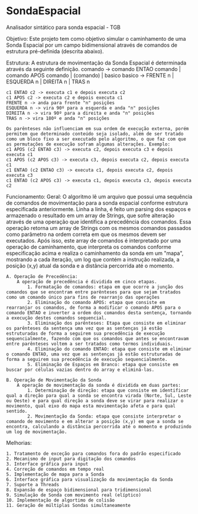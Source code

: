 ﻿# SondaEspacial
Analisador sintático para sonda espacial - TGB

Objetivo:
	Este projeto tem como objetivo simular o caminhamento de uma Sonda Espacial por um campo bidimensional através de comandos de estrutura pré-definida (descrita abaixo).

Estrutura:
	A estrutura de movimentação da Sonda Espacial é determinada através da seguinte definição.
	comando -> comando ENTAO comando | comando APOS comando | (comando) | basico
	basico -> FRENTE n | ESQUERDA n | DIREITA n | TRAS n

	
	c1 ENTAO c2 -> executa c1 e depois executa c2
	c1 APOS c2 -> executa c2 e depois executa c1
	FRENTE n -> anda para frente "n" posições
	ESQUERDA n -> vira 90º para a esquerda e anda "n" posições
	DIREITA n -> vira 90º para a direita e anda "n" posições
	TRAS n -> vira 180º e anda "n" posições
	
	Os parênteses não influenciam em sua ordem de execução externa, porém permitem que determinado conteúdo seja isolado, além de ser tratado como um bloco fixo a ser executado pelo algoritmo, o que faz com que as permutações de execução sofram algumas alterações. Exemplo:
	c1 APOS (c2 ENTAO c3) -> executa c2, depois executa c3 e depois executa c1
	c1 APOS (c2 APOS c3) -> executa c3, depois executa c2, depois executa c1
	c1 ENTAO (c2 ENTAO c3) -> executa c1, depois executa c2, depois executa c3
	c1 ENTAO (c2 APOS c3) -> executa c1, depois executa c3, depois executa c2
	

Funcionamento:
	Geral:
		O algoritmo lê um arquivo que possui uma sequência de comandos de movimentação para a sonda espacial conforme estrutura especificada anteriormente. Linha a linha, é feito um parsing dos espaços e armazenado o resultado em um array de Strings, que sofre alteração através de uma operação que identifica a precedência dos comandos. Essa operação retorna um array de Strings com os mesmos comandos passados como parâmetro na ordem correta em que os mesmos devem ser executados. Após isso, este array de comandos é interpretado por uma operação de caminhamento, que interpreta os comandos conforme especificação acima e realiza o caminhamento da sonda em um "mapa", mostrando a cada iteração, um log que contém a instrução realizada, a posição (x,y) atual da sonda e a distância percorrida até o momento.
	
	A. Operação de Precedência:
		A operação de precedência é dividida em cinco etapas.
			1. Formatação de comandos: etapa em que ocorre a junção dos comandos que se encontram entre parênteses para que sejam tratados como um comando único para fins de rearranjo das operações
			2. Eliminação do comando APOS: etapa que consiste em rearranjar os comandos, de forma a modificar o comando APOS para o comando ENTAO e inverter a ordem dos comandos desta sentença, tornando a execução destes comandos sequencial.
			3. Eliminação dos parênteses: Etapa que consiste em eliminar os parênteses da sentença uma vez que as sentenças já estão estruturadas de forma a seguirem sua precedência de execução sequencialmente, fazendo com que os comandos que antes se encontravam entre parênteses voltem a ser tratados como termos individuais.
			4. Eliminação do comando ENTAO: etapa que consiste em eliminar o comando ENTAO, uma vez que as sentenças já estão estruturadas de forma a seguirem sua precedência de execução sequencialmente.
			5. Eliminação de Espaços em Branco: etapa que consiste em buscar por células vazias dentro do array e eliminá-las.

	B. Operação de Movimentação da Sonda
		A operação de movimentação da sonda é dividida em duas partes:
			1. Determinação de direção: etapa que consiste em identificar qual a direção para qual a sonda se encontra virada (Norte, Sul, Leste ou Oeste) e para qual direção a sonda deve se virar para realizar o movimento, qual eixo do mapa esta movimentação afeta e para qual sentido.
			2. Movimentação da Sonda: etapa que consiste interpretar o comando de movimento e em alterar a posição (x,y) em que a sonda se encontra, calculando a distância percorrida até o momento e produzindo um log de movimentação.


Melhorias:

	1. Tratamento de exceção para comandos fora do padrão especificado
	2. Mecanismo de input para digitação dos comandos
	3. Interface gráfica para input
	4. Correção de comandos em tempo real
	5. Implementação de mapa para a Sonda
	6. Interface gráfica para visualização da movimentação da Sonda
	7. Suporte a Threads
	8. Expansão de espaço bidimensional para tridimensional
	9. Simulação de Sonda com movimento real (elíptico)
	10. Implementação de algortimo de colisão
	11. Geração de múltiplas Sondas simultaneamente
	
